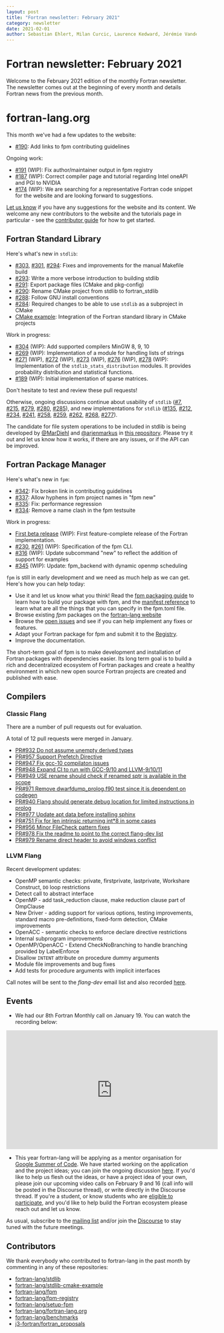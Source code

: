 ```yaml
---
layout: post
title: "Fortran newsletter: February 2021"
category: newsletter
date: 2021-02-01
author: Sebastian Ehlert, Milan Curcic, Laurence Kedward, Jérémie Vandenplas, Alexis Perry-Holby
---
```

# Fortran newsletter: February 2021
Welcome to the February 2021 edition of the monthly Fortran newsletter.
The newsletter comes out at the beginning of every month and details
Fortran news from the previous month.

<ul id="page-nav"></ul>

# fortran-lang.org

This month we've had a few updates to the website:

* [#190](https://github.com/fortran-lang/fortran-lang.org/pull/190):
  Add links to fpm contributing guidelines

Ongoing work:

* [#191](https://github.com/fortran-lang/fortran-lang.org/pull/191) (WIP):
  Fix author/maintainer output in fpm registry
* [#187](https://github.com/fortran-lang/fortran-lang.org/pull/187) (WIP):
  Correct compiler page and tutorial regarding Intel oneAPI and PGI to NVIDIA
* [#174](https://github.com/fortran-lang/fortran-lang.org/issues/174) (WIP):
  We are searching for a representative Fortran code snippet for the website and are looking forward to suggestions.

[Let us know](https://github.com/fortran-lang/fortran-lang.org/issues) if you have any suggestions for the website and its content.
We welcome any new contributors to the website and the tutorials page in particular - see the [contributor guide](https://github.com/fortran-lang/fortran-lang.org/blob/HEAD/CONTRIBUTING.md) for how to get started.

## Fortran Standard Library

Here's what's new in `stdlib`:

* [#303](https://github.com/fortran-lang/stdlib/pull/303),
  [#301](https://github.com/fortran-lang/stdlib/pull/301),
  [#294](https://github.com/fortran-lang/stdlib/pull/294):
  Fixes and improvements for the manual Makefile build
* [#293](https://github.com/fortran-lang/stdlib/pull/293):
  Write a more verbose introduction to building stdlib
* [#291](https://github.com/fortran-lang/stdlib/pull/291):
  Export package files (CMake and pkg-config)
* [#290](https://github.com/fortran-lang/stdlib/pull/290):
  Rename CMake project from stdlib to fortran\_stdlib
* [#288](https://github.com/fortran-lang/stdlib/pull/288):
  Follow GNU install conventions
* [#284](https://github.com/fortran-lang/stdlib/pull/284):
  Required changes to be able to use `stdlib` as a subproject in CMake
* [CMake example](https://github.com/fortran-lang/stdlib-cmake-example):
  Integration of the Fortran standard library in CMake projects

Work in progress:

* [#304](https://github.com/fortran-lang/stdlib/pull/304) (WIP):
  Add supported compilers MinGW 8, 9, 10
* [#269](https://github.com/fortran-lang/stdlib/pull/269) (WIP):
  Implementation of a module for handling lists of strings
* [#271](https://github.com/fortran-lang/stdlib/pull/271) (WIP),
  [#272](https://github.com/fortran-lang/stdlib/pull/272) (WIP),
  [#273](https://github.com/fortran-lang/stdlib/pull/273) (WIP),
  [#276](https://github.com/fortran-lang/stdlib/pull/276) (WIP),
  [#278](https://github.com/fortran-lang/stdlib/pull/278) (WIP):
  Implementation of the `stdlib_stats_distribution` modules.
  It provides probability distribution and statistical functions.
* [#189](https://github.com/fortran-lang/stdlib/pull/189) (WIP):
  Initial implementation of sparse matrices.

Don't hesitate to test and review these pull requests!

Otherwise, ongoing discussions continue about usability of `stdlib`
([#7](https://github.com/fortran-lang/stdlib/issues/7),
[#215](https://github.com/fortran-lang/stdlib/issues/215),
[#279](https://github.com/fortran-lang/stdlib/issues/279),
[#280](https://github.com/fortran-lang/stdlib/issues/280),
[#285](https://github.com/fortran-lang/stdlib/issues/285)),
and new implementations for `stdlib`
([#135](https://github.com/fortran-lang/stdlib/issues/135),
[#212](https://github.com/fortran-lang/stdlib/issues/212),
[#234](https://github.com/fortran-lang/stdlib/issues/234),
[#241](https://github.com/fortran-lang/stdlib/issues/241),
[#258](https://github.com/fortran-lang/stdlib/issues/258),
[#259](https://github.com/fortran-lang/stdlib/issues/259),
[#262](https://github.com/fortran-lang/stdlib/issues/262),
[#268](https://github.com/fortran-lang/stdlib/issues/268),
[#277](https://github.com/fortran-lang/stdlib/issues/277)).


The candidate for file system operations to be included in stdlib is being developed by
[@MarDiehl](https://github.com/MarDiehl) and [@arjenmarkus](https://github.com/arjenmarkus)
in [this repository](https://github.com/MarDiehl/stdlib_os).
Please try it out and let us know how it works, if there are any issues, or if the API can be improved.

## Fortran Package Manager

Here's what's new in `fpm`:

* [#342](https://github.com/fortran-lang/fpm/pull/342):
  Fix broken link in contributing guidelines
* [#337](https://github.com/fortran-lang/fpm/pull/337):
  Allow hyphens in fpm project names in "fpm new"
* [#335](https://github.com/fortran-lang/fpm/pull/335):
  Fix: performance regression
* [#334](https://github.com/fortran-lang/fpm/pull/334):
  Remove a name clash in the fpm testsuite

Work in progress:

* [First beta release](https://github.com/fortran-lang/fpm/milestone/1) (WIP):
  First feature-complete release of the Fortran implementation.
* [#230](https://github.com/fortran-lang/fpm/pull/230),
  [#261](https://github.com/fortran-lang/fpm/pull/261) (WIP):
  Specification of the fpm CLI.
* [#316](https://github.com/fortran-lang/fpm/pull/316) (WIP):
  Update subcommand "new" to reflect the addition of support for examples
* [#345](https://github.com/fortran-lang/fpm/pull/345) (WIP):
  Update: fpm\_backend with dynamic openmp scheduling

`fpm` is still in early development and we need as much help as we can get.
Here's how you can help today:

* Use it and let us know what you think! Read the [fpm packaging guide](https://github.com/fortran-lang/fpm/blob/HEAD/PACKAGING.md) to learn how to build your package with fpm, and the [manifest reference](https://github.com/fortran-lang/fpm/blob/HEAD/manifest-reference.md) to learn what are all the things that you can specify in the fpm.toml file.
* Browse existing *fpm* packages on the [fortran-lang website](https://fortran-lang.org/packages/fpm)
* Browse the [open issues](https://github.com/fortran-lang/fpm/issues) and see if you can help implement any fixes or features.
* Adapt your Fortran package for fpm and submit it to the [Registry](https://github.com/fortran-lang/fpm-registry).
* Improve the documentation.

The short-term goal of fpm is to make development and installation of Fortran packages with dependencies easier.
Its long term goal is to build a rich and decentralized ecosystem of Fortran packages and create a healthy
environment in which new open source Fortran projects are created and published with ease.

## Compilers

### Classic Flang

There are a number of pull requests out for evaluation.

A total of 12 pull requests were merged in January.

* [PR#932 Do not assume unempty derived types](https://github.com/flang-compiler/flang/pull/932)
* [PR#957 Support Prefetch Directive](https://github.com/flang-compiler/flang/pull/957)
* [PR#947 Fix gcc-10 compilaton issues](https://github.com/flang-compiler/flang/pull/947)
* [PR#948 Expand CI to run with GCC-9/10 and LLVM-9/10/11](https://github.com/flang-compiler/flang/pull/948)
* [PR#949 USE rename should check if renamed sptr is available in the scope](https://github.com/flang-compiler/flang/pull/949)
* [PR#971 Remove dwarfdump_prolog.f90 test since it is dependent on codegen](https://github.com/flang-compiler/flang/pull/971)
* [PR#940 Flang should generate debug location for limited instructions in prolog](https://github.com/flang-compiler/flang/pull/940)
* [PR#977 Update apt data before installing sphinx](https://github.com/flang-compiler/flang/pull/977)
* [PR#751 Fix for len intrinsic returning int*8 in some cases](https://github.com/flang-compiler/flang/pull/751)
* [PR#956 Minor FileCheck pattern fixes](https://github.com/flang-compiler/flang/pull/956)
* [PR#978 Fix the readme to point to the correct flang-dev list](https://github.com/flang-compiler/flang/pull/978)
* [PR#979 Rename direct header to avoid windows conflict](https://github.com/flang-compiler/flang/pull/979)


### LLVM Flang

Recent development updates:

* OpenMP semantic checks: private, firstprivate, lastprivate, Workshare Construct, `DO` loop restrictions
* Detect call to abstract interface
* OpenMP - add task_reduction clause, make reduction clause part of OmpClause
* New Driver - adding support for various options, testing improvements, standard macro pre-definitions, fixed-form detection, CMake improvements
* OpenACC - semantic checks to enforce declare directive restrictions
* Internal subprogram improvements
* OpenMP/OpenACC - Extend CheckNoBranching to handle branching provided by LabelEnforce
* Disallow `INTENT` attribute on procedure dummy arguments
* Module file improvements and bug fixes
* Add tests for procedure arguments with implicit interfaces

Call notes will be sent to the _flang-dev_ email list and also recorded [here](https://docs.google.com/document/d/10T-S2J3GrahpG4Ooif93NSTz2zBW0MQc_RlwHi0-afY).


## Events

* We had our 8th Fortran Monthly call on January 19.
You can watch the recording below:

<iframe width="560" height="315" src="https://www.youtube-nocookie.com/embed/QfiBUAgI3kw" frameborder="0" allow="accelerometer; autoplay; encrypted-media; gyroscope; picture-in-picture" allowfullscreen></iframe>

* This year fortran-lang will be applying as a mentor organisation for [Google Summer of Code](https://summerofcode.withgoogle.com/).
We have started working on the application and the project ideas; you can join the ongoing discussion [here](https://fortran-lang.discourse.group/t/google-summer-of-code-2021/658).
If you'd like to help us flesh out the ideas, or have a project idea of your own, please join our upcoming video calls on February 9 and 16 (call info will be posted in the Discourse thread), or write directly in the Discourse thread.
If you're a student, or know students who are [eligible to participate](https://developers.google.com/open-source/gsoc/faq#what_are_the_eligibility_requirements_for_participation), and you'd like to help build the Fortran ecosystem please reach out and let us know.

As usual, subscribe to the [mailing list](https://groups.io/g/fortran-lang) and/or
join the [Discourse](https://fortran-lang.discourse.group) to stay tuned with the future meetings.

## Contributors

We thank everybody who contributed to fortran-lang in the past month by
commenting in any of these repositories:

* [fortran-lang/stdlib](https://github.com/fortran-lang/stdlib)
* [fortran-lang/stdlib-cmake-example](https://github.com/fortran-lang/stdlib-cmake-example)
* [fortran-lang/fpm](https://github.com/fortran-lang/fpm)
* [fortran-lang/fpm-registry](https://github.com/fortran-lang/fpm-registry)
* [fortran-lang/setup-fpm](https://github.com/fortran-lang/setup-fpm)
* [fortran-lang/fortran-lang.org](https://github.com/fortran-lang/fortran-lang.org)
* [fortran-lang/benchmarks](https://github.com/fortran-lang/benchmarks)
* [j3-fortran/fortran\_proposals](https://github.com/j3-fortran/fortran_proposals)

<div id="gh-contributors" data-startdate="January 01 2021" data-enddate="January 31 2021" height="500px"></div>
